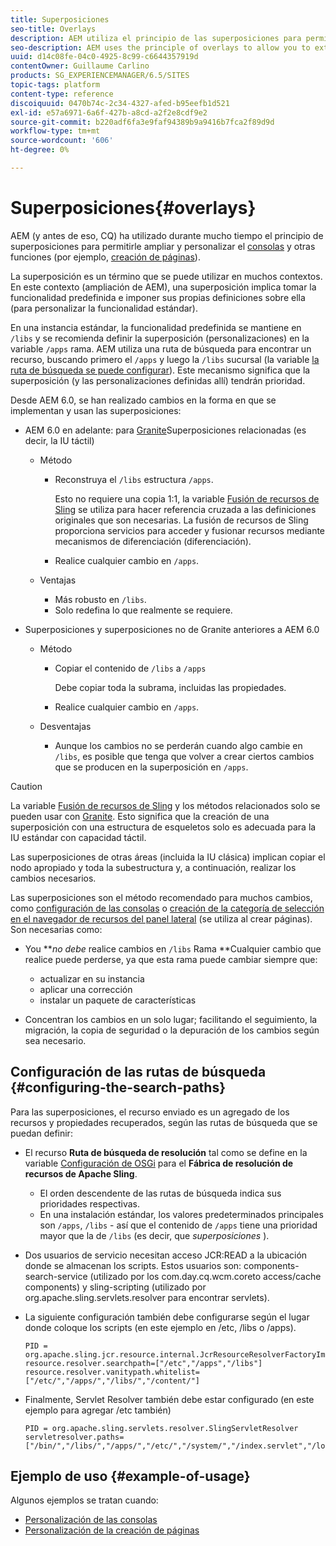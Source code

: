```yaml
---
title: Superposiciones
seo-title: Overlays
description: AEM utiliza el principio de las superposiciones para permitirle ampliar y personalizar las consolas y otras funciones
seo-description: AEM uses the principle of overlays to allow you to extend and customize the consoles and other functionality
uuid: d14c08fe-04c0-4925-8c99-c6644357919d
contentOwner: Guillaume Carlino
products: SG_EXPERIENCEMANAGER/6.5/SITES
topic-tags: platform
content-type: reference
discoiquuid: 0470b74c-2c34-4327-afed-b95eefb1d521
exl-id: e57a6971-6a6f-427b-a8cd-a2f2e8cdf9e2
source-git-commit: b220adf6fa3e9faf94389b9a9416b7fca2f89d9d
workflow-type: tm+mt
source-wordcount: '606'
ht-degree: 0%

---
```


# Superposiciones{#overlays}

AEM (y antes de eso, CQ) ha utilizado durante mucho tiempo el principio de superposiciones para permitirle ampliar y personalizar el [consolas](/help/sites-developing/customizing-consoles-touch.md) y otras funciones (por ejemplo, [creación de páginas](/help/sites-developing/customizing-page-authoring-touch.md)).

La superposición es un término que se puede utilizar en muchos contextos. En este contexto (ampliación de AEM), una superposición implica tomar la funcionalidad predefinida e imponer sus propias definiciones sobre ella (para personalizar la funcionalidad estándar).

En una instancia estándar, la funcionalidad predefinida se mantiene en `/libs` y se recomienda definir la superposición (personalizaciones) en la variable `/apps` rama. AEM utiliza una ruta de búsqueda para encontrar un recurso, buscando primero el `/apps` y luego la `/libs` sucursal (la variable [la ruta de búsqueda se puede configurar](#configuring-the-search-paths)). Este mecanismo significa que la superposición (y las personalizaciones definidas allí) tendrán prioridad.

Desde AEM 6.0, se han realizado cambios en la forma en que se implementan y usan las superposiciones:

* AEM 6.0 en adelante: para [Granite](https://helpx.adobe.com/experience-manager/6-5/sites/developing/using/reference-materials/granite-ui/api/index.html)Superposiciones relacionadas (es decir, la IU táctil)

   * Método

      * Reconstruya el `/libs` estructura `/apps`.

         Esto no requiere una copia 1:1, la variable [Fusión de recursos de Sling](/help/sites-developing/sling-resource-merger.md) se utiliza para hacer referencia cruzada a las definiciones originales que son necesarias. La fusión de recursos de Sling proporciona servicios para acceder y fusionar recursos mediante mecanismos de diferenciación (diferenciación).

      * Realice cualquier cambio en `/apps`.
   * Ventajas

      * Más robusto en `/libs`.
      * Solo redefina lo que realmente se requiere.


* Superposiciones y superposiciones no de Granite anteriores a AEM 6.0

   * Método

      * Copiar el contenido de `/libs` a `/apps`

         Debe copiar toda la subrama, incluidas las propiedades.

      * Realice cualquier cambio en `/apps`.
   * Desventajas

      * Aunque los cambios no se perderán cuando algo cambie en `/libs`, es posible que tenga que volver a crear ciertos cambios que se producen en la superposición en `/apps`.


>[!CAUTION]
>
>La variable [Fusión de recursos de Sling](/help/sites-developing/sling-resource-merger.md) y los métodos relacionados solo se pueden usar con [Granite](https://helpx.adobe.com/experience-manager/6-5/sites/developing/using/reference-materials/granite-ui/api/index.html). Esto significa que la creación de una superposición con una estructura de esqueletos solo es adecuada para la IU estándar con capacidad táctil.
>
>Las superposiciones de otras áreas (incluida la IU clásica) implican copiar el nodo apropiado y toda la subestructura y, a continuación, realizar los cambios necesarios.

Las superposiciones son el método recomendado para muchos cambios, como [configuración de las consolas](/help/sites-developing/customizing-consoles-touch.md#create-a-custom-console) o [creación de la categoría de selección en el navegador de recursos del panel lateral](/help/sites-developing/customizing-page-authoring-touch.md#add-new-selection-category-to-asset-browser) (se utiliza al crear páginas). Son necesarias como:

* You ***no debe* realice cambios en `/libs` Rama **Cualquier cambio que realice puede perderse, ya que esta rama puede cambiar siempre que:

   * actualizar en su instancia
   * aplicar una corrección
   * instalar un paquete de características

* Concentran los cambios en un solo lugar; facilitando el seguimiento, la migración, la copia de seguridad o la depuración de los cambios según sea necesario.

## Configuración de las rutas de búsqueda {#configuring-the-search-paths}

Para las superposiciones, el recurso enviado es un agregado de los recursos y propiedades recuperados, según las rutas de búsqueda que se puedan definir:

* El recurso **Ruta de búsqueda de resolución** tal como se define en la variable [Configuración de OSGi](/help/sites-deploying/configuring-osgi.md) para el **Fábrica de resolución de recursos de Apache Sling**.

   * El orden descendente de las rutas de búsqueda indica sus prioridades respectivas.
   * En una instalación estándar, los valores predeterminados principales son `/apps`, `/libs` - así que el contenido de `/apps` tiene una prioridad mayor que la de `/libs` (es decir, que *superposiciones* ).

* Dos usuarios de servicio necesitan acceso JCR:READ a la ubicación donde se almacenan los scripts. Estos usuarios son: components-search-service (utilizado por los com.day.cq.wcm.coreto access/cache components) y sling-scripting (utilizado por org.apache.sling.servlets.resolver para encontrar servlets).
* La siguiente configuración también debe configurarse según el lugar donde coloque los scripts (en este ejemplo en /etc, /libs o /apps).

   ```
   PID = org.apache.sling.jcr.resource.internal.JcrResourceResolverFactoryImpl
   resource.resolver.searchpath=["/etc","/apps","/libs"]
   resource.resolver.vanitypath.whitelist=["/etc/","/apps/","/libs/","/content/"]
   ```

* Finalmente, Servlet Resolver también debe estar configurado (en este ejemplo para agregar /etc también)

   ```
   PID = org.apache.sling.servlets.resolver.SlingServletResolver
   servletresolver.paths=["/bin/","/libs/","/apps/","/etc/","/system/","/index.servlet","/login.servlet","/services/"]
   ```

## Ejemplo de uso {#example-of-usage}

Algunos ejemplos se tratan cuando:

* [Personalización de las consolas](/help/sites-developing/customizing-consoles-touch.md)
* [Personalización de la creación de páginas](/help/sites-developing/customizing-page-authoring-touch.md)

